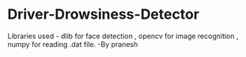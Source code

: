 # Driver-Drowsiness-Detector
Libraries used - dlib for face detection , opencv for image recognition , numpy for reading .dat file.
-By pranesh
